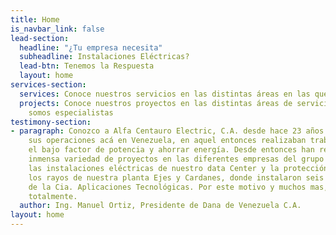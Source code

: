 ```yaml
---
title: Home
is_navbar_link: false
lead-section:
  headline: "¿Tu empresa necesita"
  subheadline: Instalaciones Eléctricas?
  lead-btn: Tenemos la Respuesta
  layout: home
services-section:
  services: Conoce nuestros servicios en las distintas áreas en las que somos especialistas
  projects: Conoce nuestros proyectos en las distintas áreas de servicios en las que
    somos especialistas
testimony-section:
- paragraph: Conozco a Alfa Centauro Electric, C.A. desde hace 23 años cuando comenzaba
    sus operaciones acá en Venezuela, en aquel entonces realizaban trabajos para corregir
    el bajo factor de potencia y ahorrar energía. Desde entonces han realizado una
    inmensa variedad de proyectos en las diferentes empresas del grupo DANA. Destacan
    las instalaciones eléctricas de nuestro data Center y la protección integral contra
    los rayos de nuestra planta Ejes y Cardanes, donde instalaron seis (06) pararrayos
    de la Cia. Aplicaciones Tecnológicas. Por este motivo y muchos mas, los recomiendo
    totalmente.
  author: Ing. Manuel Ortiz, Presidente de Dana de Venezuela C.A.
layout: home
---
```


